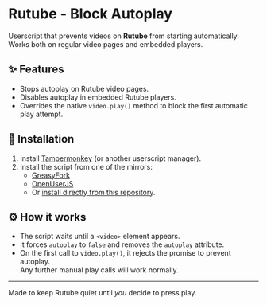 # Rutube - Block Autoplay

Userscript that prevents videos on **Rutube** from starting automatically.  
Works both on regular video pages and embedded players.

## ✨ Features
- Stops autoplay on Rutube video pages.
- Disables autoplay in embedded Rutube players.
- Overrides the native `video.play()` method to block the first automatic play attempt.

## 🔧 Installation
1. Install [Tampermonkey](https://www.tampermonkey.net/) (or another userscript manager).
2. Install the script from one of the mirrors:
   - [GreasyFork](https://greasyfork.org/en/scripts/544729-rutube-block-autoplay/)
   - [OpenUserJS](https://openuserjs.org/scripts/Vikindor/Rutube_-_Block_Autoplay)
   - Or [install directly from this repository](./Rutube_-_Block_Autoplay.js).

## ⚙️ How it works
- The script waits until a `<video>` element appears.
- It forces `autoplay` to `false` and removes the `autoplay` attribute.
- On the first call to `video.play()`, it rejects the promise to prevent autoplay.  
  Any further manual play calls will work normally.

---

Made to keep Rutube quiet until *you* decide to press play.